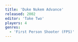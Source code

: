```yaml
---
title: 'Duke Nukem Advance'
released: 2002
editor: 'Take Two'
players: 4
genres:
  - 'First Person Shooter (FPS)'
---
```


